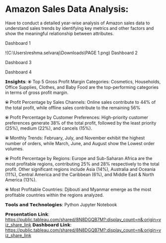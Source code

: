 # Amazon Sales Data Analysis:

Have to conduct a detailed year-wise analysis of Amazon sales data to understand sales trends by identifying key metrics and other factors and show the meaningful relationship between attributes.

Dashboard 1 

!(C:\Users\reshma.selvaraj\Downloads\PAGE 1.png)
Dashboard 2

Dashboard 3

Dashboard 4


𝗜𝗻𝘀𝗶𝗴𝗵𝘁𝘀:
⦿ Top 5 Gross Profit Margin Categories:
Cosmetics, Households, Office Supplies, Clothes, and Baby Food are the top-performing categories in terms of gross profit margin.

⦿ Profit Percentage by Sales Channels:
Online sales contribute to 44% of the total profit, while offline sales contribute to the remaining 56%

⦿ Profit Percentage by Customer Preferences:
High-priority customer preferences generate 38% of the total profit, followed by the least priority (25%), medium (22%), and cancels (15%).

⦿ Monthly Trends:
February, July, and November exhibit the highest number of orders, while March, June, and August show the Lowest order volumes.

⦿ Profit Percentage by Regions:
Europe and Sub-Saharan Africa are the most profitable regions, contributing 25% and 28% respectively to the total profit. Other significant regions include Asia (14%), Australia and Oceania (11%), Central America and the Caribbean (6%), and Middle East & North America (13%).

⦿ Most Profitable Countries:
Djibouti and Myanmar emerge as the most profitable countries within the regions analyzed.

𝗧𝗼𝗼𝗹𝘀 𝗮𝗻𝗱 𝗧𝗲𝗰𝗵𝗻𝗼𝗹𝗼𝗴𝗶𝗲𝘀:
Python
Jupyter Notebook


𝗣𝗿𝗲𝘀𝗲𝗻𝘁𝗮𝘁𝗶𝗼𝗻 𝗟𝗶𝗻𝗸: https://public.tableau.com/shared/8N8DGQB7M?:display_count=n&:origin=viz_share_link
𝗗𝗮𝘀𝗵𝗯𝗼𝗮𝗿𝗱 𝗟𝗶𝗻𝗸: https://public.tableau.com/shared/8N8DGQB7M?:display_count=n&:origin=viz_share_link

